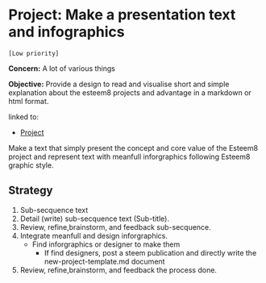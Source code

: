 # Project: Make a presentation text and infographics

`[Low priority]`

**Concern:** A lot of various things

**Objective:** Provide a design to read and visualise short and simple explanation about the esteem8 projects and advantage in a markdown or html format.

linked to:
* [Project](https://github.com/esteem8app/esteem8app.github.io/projects/13)

Make a text that simply present the concept and core value of the Esteem8 project and represent text with meanfull inforgraphics following Esteem8 graphic style.

## Strategy

1. Sub-secquence text
2. Detail (write) sub-secquence text (Sub-title).
3. Review, refine,brainstorm, and feedback sub-secquence.
4. Integrate meanfull and design inforgraphics.
   * Find inforgraphics or designer to make them
     * If find designers, post a steem publication and directly write the new-project-template.md document
5. Review, refine,brainstorm, and feedback the process done.
